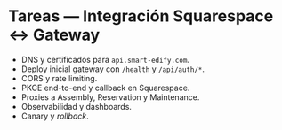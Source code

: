 # Tareas — Integración Squarespace ↔ Gateway

- DNS y certificados para `api.smart-edify.com`.
- Deploy inicial gateway con `/health` y `/api/auth/*`.
- CORS y rate limiting.
- PKCE end-to-end y callback en Squarespace.
- Proxies a Assembly, Reservation y Maintenance.
- Observabilidad y dashboards.
- Canary y *rollback*.
